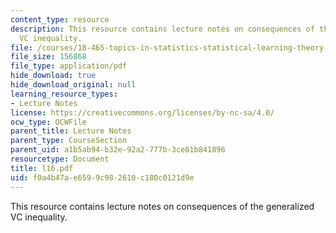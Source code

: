 ```yaml
---
content_type: resource
description: This resource contains lecture notes on consequences of the generalized
  VC inequality.
file: /courses/18-465-topics-in-statistics-statistical-learning-theory-spring-2007/f0a4b47ae6599c982610c180c0121d9e_l16.pdf
file_size: 156868
file_type: application/pdf
hide_download: true
hide_download_original: null
learning_resource_types:
- Lecture Notes
license: https://creativecommons.org/licenses/by-nc-sa/4.0/
ocw_type: OCWFile
parent_title: Lecture Notes
parent_type: CourseSection
parent_uid: a1b5ab94-b32e-92a2-777b-3ce81b841896
resourcetype: Document
title: l16.pdf
uid: f0a4b47a-e659-9c98-2610-c180c0121d9e
---
```

This resource contains lecture notes on consequences of the generalized VC inequality.